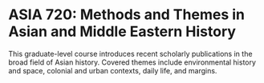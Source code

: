 # ASIA 720: Methods and Themes in Asian and Middle Eastern History

This graduate-level course introduces recent scholarly publications in the broad field of Asian history. Covered themes include environmental history and space, colonial and urban contexts, daily life, and margins.